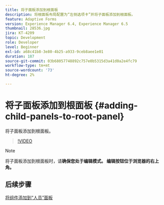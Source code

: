 ```yaml
---
title: 将子面板添加到根面板
description: 将根面板布局配置为“左侧选项卡”并将子面板添加到根面板。
feature: Adaptive Forms
version: Experience Manager 6.4, Experience Manager 6.5
thumbnail: 28536.jpg
jira: KT-4209
topic: Development
role: Developer
level: Beginner
exl-id: a68c41b8-3e80-4b25-a933-9ceb8aee1e01
duration: 187
source-git-commit: 03b68057748892c757e0b5315d3a41d0a2e4fc79
workflow-type: tm+mt
source-wordcount: '73'
ht-degree: 2%

---
```


# 将子面板添加到根面板 {#adding-child-panels-to-root-panel}

将子面板添加到根面板。


>[!VIDEO](https://video.tv.adobe.com/v/28536?quality=12&learn=on)

>[!NOTE]
>将子面板添加到根面板时，请&#x200B;**确保您处于编辑模式。 编辑按钮位于浏览器的右上角。**

## 后续步骤

[将组件添加到“人员”面板](./adding-components-to-people-panel.md)
